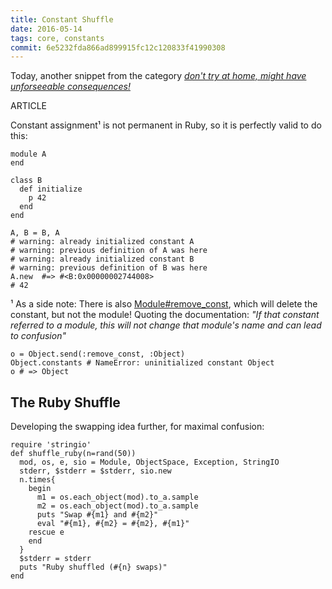 ```yaml
---
title: Constant Shuffle
date: 2016-05-14
tags: core, constants
commit: 6e5232fda866ad899915fc12c120833f41990308
---
```


Today, another snippet from the category *[don't try at home, might have unforseeable consequences!](/16-changing-the-rules.html)*

ARTICLE

Constant assignment¹ is not permanent in Ruby, so it is perfectly valid to do this:

    module A
    end

    class B
      def initialize
        p 42
      end
    end

    A, B = B, A
    # warning: already initialized constant A
    # warning: previous definition of A was here
    # warning: already initialized constant B
    # warning: previous definition of B was here
    A.new  #=> #<B:0x00000002744008>
    # 42

¹ As a side note: There is also [Module#remove_const](http://ruby-doc.org/core-2.4.0/Module.html#method-i-remove_const), which will delete the constant, but not the module! Quoting the documentation: *"If that constant referred to a module, this will not change that module's name and can lead to confusion"*

    o = Object.send(:remove_const, :Object)
    Object.constants # NameError: uninitialized constant Object
    o # => Object

## The Ruby Shuffle

Developing the swapping idea further, for maximal confusion:

    require 'stringio'
    def shuffle_ruby(n=rand(50))
      mod, os, e, sio = Module, ObjectSpace, Exception, StringIO
      stderr, $stderr = $stderr, sio.new
      n.times{
        begin
          m1 = os.each_object(mod).to_a.sample
          m2 = os.each_object(mod).to_a.sample
          puts "Swap #{m1} and #{m2}"
          eval "#{m1}, #{m2} = #{m2}, #{m1}"
        rescue e
        end
      }
      $stderr = stderr
      puts "Ruby shuffled (#{n} swaps)"
    end
